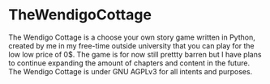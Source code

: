 # TheWendigoCottage
The Wendigo Cottage is a choose your own story game written in Python, created by me in my free-time outside university that you can play for the low low price of 0$.
The game is for now still prettty barren but I have plans to continue expanding the amount of chapters and content in the future.
The Wendigo Cottage is under GNU AGPLv3 for all intents and purposes.
